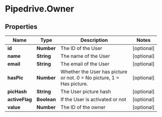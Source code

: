 # Pipedrive.Owner

## Properties

Name | Type | Description | Notes
------------ | ------------- | ------------- | -------------
**id** | **Number** | The ID of the User | [optional] 
**name** | **String** | The name of the User | [optional] 
**email** | **String** | The email of the User | [optional] 
**hasPic** | **Number** | Whether the User has picture or not. 0 &#x3D; No picture, 1 &#x3D; Has picture. | [optional] 
**picHash** | **String** | The User picture hash | [optional] 
**activeFlag** | **Boolean** | If the User is activated or not | [optional] 
**value** | **Number** | The ID of the owner | [optional] 



